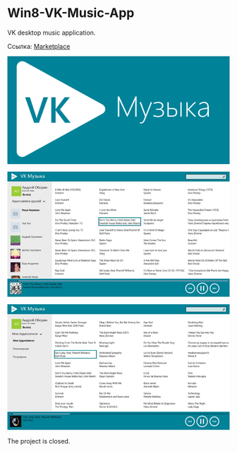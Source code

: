 # Win8-VK-Music-App
VK desktop music application.

Ссылка: [Marketplace](https://www.microsoft.com/ru-ru/store/p/vk-%D0%9C%D1%83%D0%B7%D1%8B%D0%BA%D0%B0/9wzdncrdkrh1)

![alt tag](https://github.com/CoderINusE/Win8-VK-Music-App/blob/Second/VK_Music/Assets/SplashScreen.scale-100.png?raw=true)

![alt tag](https://github.com/CoderINusE/Win8-VK-Music-App/blob/Second/VK_Music/Assets/1.jpg?raw=true)

![alt tag](https://github.com/CoderINusE/Win8-VK-Music-App/blob/Second/VK_Music/Assets/2.jpg?raw=true)

The project is closed.
